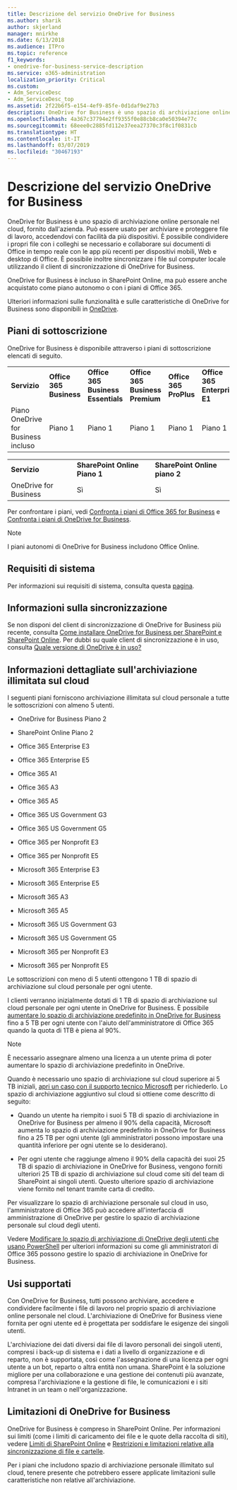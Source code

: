```yaml
---
title: Descrizione del servizio OneDrive for Business
ms.author: sharik
author: skjerland
manager: mnirkhe
ms.date: 6/13/2018
ms.audience: ITPro
ms.topic: reference
f1_keywords:
- onedrive-for-business-service-description
ms.service: o365-administration
localization_priority: Critical
ms.custom:
- Adm_ServiceDesc
- Adm_ServiceDesc_top
ms.assetid: 2f22b6f5-e154-4ef9-85fe-0d1daf9e27b3
description: OneDrive for Business è uno spazio di archiviazione online personale nel cloud, fornito dall'azienda. Può essere usato per archiviare e proteggere file di lavoro, accedendovi con facilità da più dispositivi. È possibile condividere i propri file con i colleghi se necessario e collaborare sui documenti di Office in tempo reale con le app più recenti per dispositivi mobili, Web e desktop di Office. È possibile inoltre sincronizzare i file sul computer locale utilizzando il client di sincronizzazione di OneDrive for Business.
ms.openlocfilehash: 4a367c37794e2ff9355f0e88cb8ca0e50394e77c
ms.sourcegitcommit: 68eee0c2885fd112e37eea27370c3f8c1f0831cb
ms.translationtype: HT
ms.contentlocale: it-IT
ms.lasthandoff: 03/07/2019
ms.locfileid: "30467193"
---
```

# <a name="onedrive-for-business-service-description"></a>Descrizione del servizio OneDrive for Business

OneDrive for Business è uno spazio di archiviazione online personale nel cloud, fornito dall'azienda. Può essere usato per archiviare e proteggere file di lavoro, accedendovi con facilità da più dispositivi. È possibile condividere i propri file con i colleghi se necessario e collaborare sui documenti di Office in tempo reale con le app più recenti per dispositivi mobili, Web e desktop di Office. È possibile inoltre sincronizzare i file sul computer locale utilizzando il client di sincronizzazione di OneDrive for Business.
  
OneDrive for Business è incluso in SharePoint Online, ma può essere anche acquistato come piano autonomo o con i piani di Office 365. 
  
Ulteriori informazioni sulle funzionalità e sulle caratteristiche di OneDrive for Business sono disponibili in [OneDrive](https://go.microsoft.com/fwlink/?linkid=850345).
  
## <a name="subscription-plans"></a>Piani di sottoscrizione

OneDrive for Business è disponibile attraverso i piani di sottoscrizione elencati di seguito.
  
||||||||||
|:-----|:-----|:-----|:-----|:-----|:-----|:-----|:-----|:-----|
|**Servizio** <br/> |**Office 365 Business** <br/> |**Office 365 Business Essentials** <br/> |**Office 365 Business Premium** <br/> |**Office 365 ProPlus** <br/> |**Office 365 Enterprise E1** <br/> |**Office 365 Enterprise E3** <br/> |**Office 365 Enterprise E5** <br/> |**Office 365 Enterprise F1** <br/> |
|Piano OneDrive for Business incluso  <br/> |Piano 1  <br/> |Piano 1  <br/> |Piano 1  <br/> |Piano 1  <br/> |Piano 1  <br/> |Piano 2  <br/> |Piano 2  <br/> |Piano F (in precedenza Piano K)  <br/> |
   
||||
|:-----|:-----|:-----|
|**Servizio** <br/> |**SharePoint Online Piano 1** <br/> |**SharePoint Online piano 2** <br/> |
|OneDrive for Business  <br/> |Sì  <br/> |Sì  <br/> |
   
Per confrontare i piani, vedi [Confronta i piani di Office 365 for Business](https://go.microsoft.com/fwlink/?linkid=799177) e [Confronta i piani di OneDrive for Business](https://products.office.com/it-IT/onedrive-for-business/compare-onedrive-for-business-plans). 
  
> [!NOTE]
> I piani autonomi di OneDrive for Business includono Office Online. 
  
## <a name="system-requirements"></a>Requisiti di sistema

Per informazioni sui requisiti di sistema, consulta questa [pagina](https://go.microsoft.com/fwlink/?linkid=837584).
  
## <a name="about-sync"></a>Informazioni sulla sincronizzazione

Se non disponi del client di sincronizzazione di OneDrive for Business più recente, consulta [Come installare OneDrive for Business per SharePoint e SharePoint Online](https://support.microsoft.com/it-IT/help/2903984/how-to-install-onedrive-for-business-for-sharepoint-and-sharepoint-onl). Per dubbi su quale client di sincronizzazione è in uso, consulta [Quale versione di OneDrive è in uso?](https://go.microsoft.com/fwlink/?linkid=846624)
  
## <a name="unlimited-cloud-storage-details"></a>Informazioni dettagliate sull'archiviazione illimitata sul cloud

I seguenti piani forniscono archiviazione illimitata sul cloud personale a tutte le sottoscrizioni con almeno 5 utenti.
  
- OneDrive for Business Piano 2
    
- SharePoint Online Piano 2
    
- Office 365 Enterprise E3
    
- Office 365 Enterprise E5
    
- Office 365 A1
    
- Office 365 A3
    
- Office 365 A5
    
- Office 365 US Government G3
    
- Office 365 US Government G5
    
- Office 365 per Nonprofit E3
    
- Office 365 per Nonprofit E5
    
- Microsoft 365 Enterprise E3
    
- Microsoft 365 Enterprise E5
    
- Microsoft 365 A3
    
- Microsoft 365 A5
    
- Microsoft 365 US Government G3
    
- Microsoft 365 US Government G5
    
- Microsoft 365 per Nonprofit E3
    
- Microsoft 365 per Nonprofit E5
    
Le sottoscrizioni con meno di 5 utenti ottengono 1 TB di spazio di archiviazione sul cloud personale per ogni utente. 
  
I clienti verranno inizialmente dotati di 1 TB di spazio di archiviazione sul cloud personale per ogni utente in OneDrive for Business. È possibile [aumentare lo spazio di archiviazione predefinito in OneDrive for Business](https://go.microsoft.com/fwlink/?linkid=838024) fino a 5 TB per ogni utente con l'aiuto dell'amministratore di Office 365 quando la quota di 1TB è piena al 90%. 
  
> [!NOTE]
> È necessario assegnare almeno una licenza a un utente prima di poter aumentare lo spazio di archiviazione predefinito in OneDrive. 
  
Quando è necessario uno spazio di archiviazione sul cloud superiore ai 5 TB iniziali, [apri un caso con il supporto tecnico Microsoft](https://go.microsoft.com/fwlink/?linkid=869559) per richiederlo. Lo spazio di archiviazione aggiuntivo sul cloud si ottiene come descritto di seguito: 
  
- Quando un utente ha riempito i suoi 5 TB di spazio di archiviazione in OneDrive for Business per almeno il 90% della capacità, Microsoft aumenta lo spazio di archiviazione predefinito in OneDrive for Business fino a 25 TB per ogni utente (gli amministratori possono impostare una quantità inferiore per ogni utente se lo desiderano). 
    
- Per ogni utente che raggiunge almeno il 90% della capacità dei suoi 25 TB di spazio di archiviazione in OneDrive for Business, vengono forniti ulteriori 25 TB di spazio di archiviazione sul cloud come siti del team di SharePoint ai singoli utenti. Questo ulteriore spazio di archiviazione viene fornito nel tenant tramite carta di credito.
    
Per visualizzare lo spazio di archiviazione personale sul cloud in uso, l'amministratore di Office 365 può accedere all'interfaccia di amministrazione di OneDrive per gestire lo spazio di archiviazione personale sul cloud degli utenti. 
  
Vedere [Modificare lo spazio di archiviazione di OneDrive degli utenti che usano PowerShell](https://go.microsoft.com/fwlink/?linkid=866402) per ulteriori informazioni su come gli amministratori di Office 365 possono gestire lo spazio di archiviazione in OneDrive for Business. 
  
## <a name="supported-uses"></a>Usi supportati

Con OneDrive for Business, tutti possono archiviare, accedere e condividere facilmente i file di lavoro nel proprio spazio di archiviazione online personale nel cloud. L'archiviazione di OneDrive for Business viene fornita per ogni utente ed è progettata per soddisfare le esigenze dei singoli utenti.
  
L'archiviazione dei dati diversi dai file di lavoro personali dei singoli utenti, compresi i back-up di sistema e i dati a livello di organizzazione e di reparto, non è supportata, così come l'assegnazione di una licenza per ogni utente a un bot, reparto o altra entità non umana. SharePoint è la soluzione migliore per una collaborazione e una gestione dei contenuti più avanzate, compresa l'archiviazione e la gestione di file, le comunicazioni e i siti Intranet in un team o nell'organizzazione.
  
## <a name="onedrive-for-business-limitations"></a>Limitazioni di OneDrive for Business

OneDrive for Business è compreso in SharePoint Online. Per informazioni sui limiti (come i limiti di caricamento dei file e le quote della raccolta di siti), vedere [Limiti di SharePoint Online](https://go.microsoft.com/fwlink/?linkid=829156) e [Restrizioni e limitazioni relative alla sincronizzazione di file e cartelle](https://support.microsoft.com/it-IT/help/3125202/restrictions-and-limitations-when-you-sync-files-and-folders).
  
Per i piani che includono spazio di archiviazione personale illimitato sul cloud, tenere presente che potrebbero essere applicate limitazioni sulle caratteristiche non relative all'archiviazione. 
  

